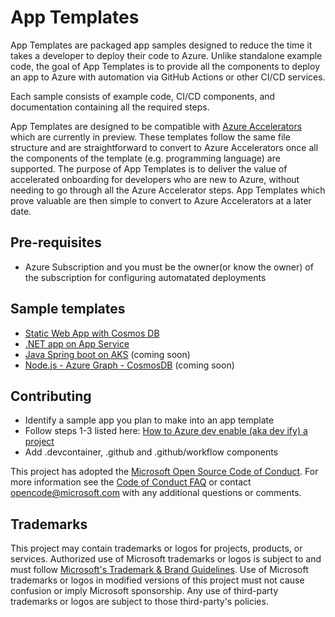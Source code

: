 # App Templates

App Templates are packaged app samples designed to reduce the time it takes a developer to deploy their code to Azure. Unlike standalone example code, the goal of App Templates is to provide all the components to deploy an app to Azure with automation via GitHub Actions or other CI/CD services. 

Each sample consists of example code, CI/CD components, and documentation containing all the required steps.

App Templates are designed to be compatible with [Azure Accelerators](https://github.com/Azure/azure-dev/) which are currently in preview. These templates follow the same file structure and are straightforward to convert to Azure Accelerators once all the components of the template (e.g. programming language) are supported. The purpose of App Templates is to deliver the value of accelerated onboarding for developers who are new to Azure, without needing to go through all the Azure Accelerator steps. App Templates which prove valuable are then simple to convert to Azure Accelerators at a later date.

## Pre-requisites
- Azure Subscription and you must be the owner(or know the owner) of the subscription for configuring automatated deployments

## Sample templates

- [Static Web App with Cosmos DB](https://github.com/Azure-Samples/app-templates-staticwebapp-cosmosdb)
- [.NET app on App Service](https://github.com/Azure-Samples/app-templates-dotnet-azuresql-appservice)
- [Java Spring boot on AKS](https://github.com/Azure-Samples/app-templates-springboot-app-on-AKS) (coming soon)
- [Node.js - Azure Graph - CosmosDB](https://github.com/microsoft/csu-digiapps-p-azaccel-cosmos-graph-nodejs) (coming soon)


## Contributing

- Identify a sample app you plan to make into an app template
- Follow steps 1-3 listed here: [How to Azure dev enable (aka dev ify) a project](https://github.com/Azure/azure-dev/wiki/How-to-Azure-dev-enable-(aka-dev-ify)-a-project)
- Add .devcontainer, .github and .github/workflow components

This project has adopted the [Microsoft Open Source Code of Conduct](https://opensource.microsoft.com/codeofconduct/).
For more information see the [Code of Conduct FAQ](https://opensource.microsoft.com/codeofconduct/faq/) or
contact [opencode@microsoft.com](mailto:opencode@microsoft.com) with any additional questions or comments.

## Trademarks

This project may contain trademarks or logos for projects, products, or services. Authorized use of Microsoft 
trademarks or logos is subject to and must follow 
[Microsoft's Trademark & Brand Guidelines](https://www.microsoft.com/en-us/legal/intellectualproperty/trademarks/usage/general).
Use of Microsoft trademarks or logos in modified versions of this project must not cause confusion or imply Microsoft sponsorship.
Any use of third-party trademarks or logos are subject to those third-party's policies.
